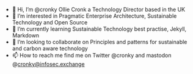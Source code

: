 - 👋 Hi, I’m @cronky Ollie Cronk a Technology Director based in the UK
- 👀 I’m interested in Pragmatic Enterprise Architecture, Sustainable Technology and Open Source
- 🌱 I’m currently learning Sustainable Technology best practise, Jekyll, Markdown
- 💞️ I’m looking to collaborate on Principles and patterns for sustainable and carbon aware technology
- 📫 How to reach me find me on Twitter @cronky and mastodon @cronky@infosec.exchange

<!---
cronky/cronky is a ✨ special ✨ repository because its `README.md` (this file) appears on your GitHub profile.
You can click the Preview link to take a look at your changes.
--->
